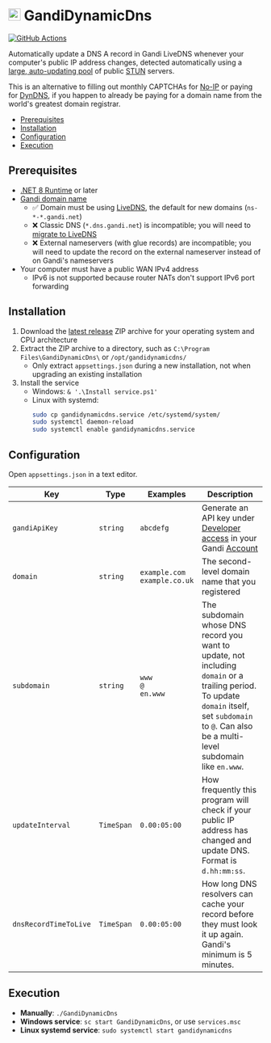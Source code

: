 <img src="https://github.com/Aldaviva/GandiDynamicDns/raw/master/GandiDynamicDns/favicon.ico" height="24" alt="Gandi" /> GandiDynamicDns
===

[![GitHub Actions](https://img.shields.io/github/actions/workflow/status/Aldaviva/GandiDynamicDns/dotnet.yml?branch=master&logo=github)](https://github.com/Aldaviva/GandiDynamicDns/actions/workflows/dotnet.yml)

Automatically update a DNS A record in Gandi LiveDNS whenever your computer's public IP address changes, detected automatically using a [large, auto-updating pool](https://github.com/pradt2/always-online-stun) of public [STUN](https://developer.mozilla.org/en-US/docs/Web/API/WebRTC_API/Protocols#stun) servers.

This is an alternative to filling out monthly CAPTCHAs for [No-IP](https://www.noip.com) or paying for [DynDNS](https://account.dyn.com), if you happen to already be paying for a domain name from the world's greatest domain registrar.

<!-- MarkdownTOC autolink="true" bracket="round" autoanchor="false" levels="1,2" -->

- [Prerequisites](#prerequisites)
- [Installation](#installation)
- [Configuration](#configuration)
- [Execution](#execution)

<!-- /MarkdownTOC -->

## Prerequisites
- [.NET 8 Runtime](https://dotnet.microsoft.com/en-us/download/dotnet/8.0) or later
- [Gandi domain name](https://www.gandi.net/en-US/domain)
    - ✅ Domain must be using [LiveDNS](https://www.gandi.net/en-US/domain/dns), the default for new domains (`ns-*-*.gandi.net`)
    - ❌ Classic DNS (`*.dns.gandi.net`) is incompatible; you will need to [migrate to LiveDNS](https://docs.gandi.net/en/domain_names/common_operations/changing_nameservers.html#switching-to-livedns)
    - ❌ External nameservers (with glue records) are incompatible; you will need to update the record on the external nameserver instead of on Gandi's nameservers
- Your computer must have a public WAN IPv4 address
    - IPv6 is not supported because router NATs don't support IPv6 port forwarding

## Installation
1. Download the [latest release](https://github.com/Aldaviva/GandiDynamicDns/releases/latest) ZIP archive for your operating system and CPU architecture
1. Extract the ZIP archive to a directory, such as `C:\Program Files\GandiDynamicDns\` or `/opt/gandidynamicdns/`
    - Only extract `appsettings.json` during a new installation, not when upgrading an existing installation
1. Install the service
    - Windows: `& '.\Install service.ps1'`
    - Linux with systemd:
        ```sh
        sudo cp gandidynamicdns.service /etc/systemd/system/
        sudo systemctl daemon-reload
        sudo systemctl enable gandidynamicdns.service
        ```

## Configuration
Open `appsettings.json` in a text editor.

|Key|Type|Examples|Description|
|-|-|-|-|
|`gandiApiKey`|`string`|`abcdefg`|Generate an API key under [Developer access](https://account.gandi.net/en/users/_/security) in your Gandi [Account](https://account.gandi.net/en)|
|`domain`|`string`|`example.com`<br>`example.co.uk`|The second-level domain name that you registered|
|`subdomain`|`string`|`www`<br>`@`<br>`en.www`|The subdomain whose DNS record you want to update, not including `domain` or a trailing period. To update `domain` itself, set `subdomain` to `@`. Can also be a multi-level subdomain like `en.www`.|
|`updateInterval`|`TimeSpan`|`0.00:05:00`|How frequently this program will check if your public IP address has changed and update DNS. Format is `d.hh:mm:ss`.|
|`dnsRecordTimeToLive`|`TimeSpan`|`0.00:05:00`|How long DNS resolvers can cache your record before they must look it up again. Gandi's minimum is 5 minutes.|

## Execution
- **Manually**: `./GandiDynamicDns`
- **Windows service**: `sc start GandiDynamicDns`, or use `services.msc`
- **Linux systemd service**: `sudo systemctl start gandidynamicdns`